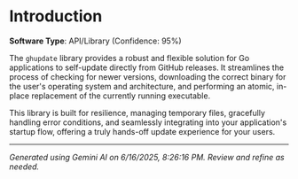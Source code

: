 # Introduction

**Software Type**: API/Library (Confidence: 95%)

The `ghupdate` library provides a robust and flexible solution for Go applications to self-update directly from GitHub releases. It streamlines the process of checking for newer versions, downloading the correct binary for the user's operating system and architecture, and performing an atomic, in-place replacement of the currently running executable.

This library is built for resilience, managing temporary files, gracefully handling error conditions, and seamlessly integrating into your application's startup flow, offering a truly hands-off update experience for your users.

---
*Generated using Gemini AI on 6/16/2025, 8:26:16 PM. Review and refine as needed.*